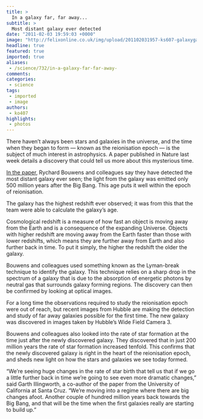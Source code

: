 ```yaml
---
title: >
  In a galaxy far, far away...
subtitle: >
  Most distant galaxy ever detected
date: "2011-02-03 19:59:03 +0000"
image: "http://felixonline.co.uk/img/upload/201102031957-ks607-galaxyga.jpg"
headline: true
featured: true
imported: true
aliases:
 - /science/732/in-a-galaxy-far-far-away-
comments:
categories:
 - science
tags:
 - imported
 - image
authors:
 - ko407
highlights:
 - photos
---
```


There haven’t always been stars and galaxies in the universe, and the time when they began to form — known as the reionisation epoch — is the subject of much interest in astrophysics. A paper published in Nature last week details a discovery that could tell us more about this mysterious time.

[In the paper](http://www.nature.com/nature/journal/v469/n7331/full/nature09717.html), Rychard Bouwens and colleagues say they have detected the most distant galaxy ever seen; the light from the galaxy was emitted only 500 million years after the Big Bang. This age puts it well within the epoch of reionisation.

The galaxy has the highest redshift ever observed; it was from this that the team were able to calculate the galaxy’s age.

Cosmological redshift is a measure of how fast an object is moving away from the Earth and is a consequence of the expanding Universe. Objects with higher redshift are moving away from the Earth faster than those with lower redshifts, which means they are further away from Earth and also further back in time. To put it simply, the higher the redshift the older the galaxy.

Bouwens and colleagues used something known as the Lyman-break technique to identify the galaxy. This technique relies on a sharp drop in the spectrum of a galaxy that is due to the absorption of energetic photons by neutral gas that surrounds galaxy forming regions. The discovery can then be confirmed by looking at optical images.

For a long time the observations required to study the reionisation epoch were out of reach, but recent images from Hubble are making the detection and study of far away galaxies possible for the first time. The new galaxy was discovered in images taken by Hubble’s Wide Field Camera 3.

Bouwens and colleagues also looked into the rate of star formation at the time just after the newly discovered galaxy. They discovered that in just 200 million years the rate of star formation increased tenfold. This confirms that the newly discovered galaxy is right in the heart of the reionisation epoch, and sheds new light on how the stars and galaxies we see today formed.

“We’re seeing huge changes in the rate of star birth that tell us that if we go a little further back in time we’re going to see even more dramatic changes,” said Garth Illingworth, a co-author of the paper from the University of California at Santa Cruz. “We’re moving into a regime where there are big changes afoot. Another couple of hundred million years back towards the Big Bang, and that will be the time when the first galaxies really are starting to build up.”
